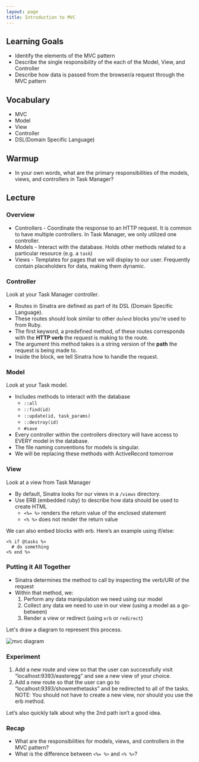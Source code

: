 ```yaml
---
layout: page
title: Introduction to MVC
---
```


## Learning Goals

* Identify the elements of the MVC pattern
* Describe the single responsibility of the each of the Model, View, and Controller
* Describe how data is passed from the browser/a request through the MVC pattern

## Vocabulary 
* MVC
* Model 
* View
* Controller
* DSL(Domain Specific Language)

## Warmup

* In your own words, what are the primary responsibilities of the models, views, and controllers in Task Manager?

## Lecture

### Overview

* Controllers - Coordinate the response to an HTTP request. It is common to have multiple controllers. In Task Manager, we only utilized one controller.
* Models - Interact with the database. Holds other methods related to a particular resource (e.g. a `task`)
* Views - Templates for pages that we will display to our user. Frequently contain placeholders for data, making them dynamic.

### Controller

Look at your Task Manager controller.

* Routes in Sinatra are defined as part of its DSL (Domain Specific Language).
* These routes should look similar to other `do`/`end` blocks you're used to from Ruby.
* The first keyword, a predefined method, of these routes corresponds with the **HTTP verb** the request is making to the route.
* The argument this method takes is a string version of the **path** the request is being made to.
* Inside the block, we tell Sinatra how to handle the request.

### Model

Look at your Task model.

* Includes methods to interact with the database
    * `::all`
    * `::find(id)`
    * `::update(id, task_params)`
    * `::destroy(id)`
    * `#save`
* Every controller within the controllers directory will have access to EVERY model in the database.
* The file naming conventions for models is singular.
* We will be replacing these methods with ActiveRecord tomorrow

### View

Look at a view from Task Manager

* By default, Sinatra looks for our views in a `/views` directory.
* Use ERB (embedded ruby) to describe how data should be used to create HTML
    * `<%= %>` renders the return value of the enclosed statement
    * `<% %>` does not render the return value

We can also embed blocks with erb. Here’s an example using if/else:

```erb
<% if @tasks %>
  # do something
<% end %>
```

### Putting it All Together

* Sinatra determines the method to call by inspecting the verb/URI of the request
* Within that method, we:
    1. Perform any data manipulation we need using our model
    1. Collect any data we need to use in our view (using a model as a go-between)
    1. Render a view or redirect (using `erb` or `redirect`)

Let's draw a diagram to represent this process. 

![mvc diagram](https://docs.google.com/drawings/d/e/2PACX-1vRrocz01rjJXxrIYnECmpzzVsUzIOrGL5psEFaIeZbMIrqsoU2WVQ-Sd-ZJCzy03VvoQL-KaTbHZd2F/pub?w=474&h=369)

### Experiment

1) Add a new route and view so that the user can successfully visit “localhost:9393/easteregg” and see a new view of your choice.
2) Add a new route so that the user can go to “localhost:9393/showmethetasks” and be redirected to all of the tasks. NOTE: You should not have to create a new view, nor should you use the erb method.

Let’s also quickly talk about why the 2nd path isn’t a good idea.

### Recap

* What are the responsibilities for models, views, and controllers in the MVC pattern?
* What is the difference between `<%= %>` and `<% %>`?
